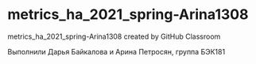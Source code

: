 # metrics_ha_2021_spring-Arina1308
metrics_ha_2021_spring-Arina1308 created by GitHub Classroom

Выполнили Дарья Байкалова и Арина Петросян, группа БЭК181

